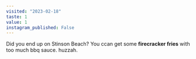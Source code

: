 ```yaml
---
visited: "2023-02-18"
taste: 1
value: 1
instagram_published: False
---
```


Did you end up on Stinson Beach? You ccan get some **firecracker fries** with too much bbq sauce. huzzah.
